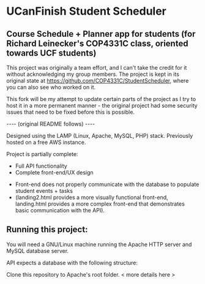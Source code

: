 # UCanFinish Student Scheduler
## Course Schedule + Planner app for students (for Richard Leinecker's COP4331C class, oriented towards UCF students)

This project was originally a team effort, and I can't take the credit for it without acknowledging my group members. The project is kept in its original state at https://github.com/COP4331C/StudentScheduler, where you can also see who worked on it.

This fork will be my attempt to update certain parts of the project as I try to host it in a more permanent manner - the original project had some security issues that need to be fixed before this is possible.

---- (original README follows) ----

Designed using the LAMP (Linux, Apache, MySQL, PHP) stack. Previously hosted on a free AWS instance.

Project is partially complete:
  + Full API functionality
  + Complete front-end/UX design
  - Front-end does not properly communicate with the database to populate student events + tasks
  - (landing2.html provides a more visually functional front-end, landing.html provides a more complex front-end that demonstrates basic communication with the API).
  
## Running this project:
You will need a GNU/Linux machine running the Apache HTTP server and MySQL database server.

API expects a database with the following structure:
<insert here later>
  
Clone this repository to Apache's root folder. < more details here >
